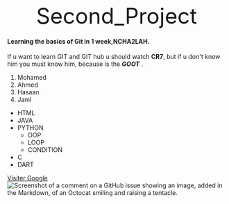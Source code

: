 <div align="center" style="font-size: 50px;">
    Second_Project
</div>


#### Learning the basics of Git in 1 week,NCHA2LAH.
If u want to learn GIT and GIT hub u should watch **CR7**, but if u don't know him you must know him, because is the ***GOOT*** .
1. Mohamed
1. Ahmed
1. Hasaan
1. Jaml

- HTML
- JAVA
- PYTHON
    - OOP
    - LOOP
    - CONDITION
- C
- DART

<a href="https://www.google.com" target="_blank">Visiter Google</a>
![Screenshot of a comment on a GitHub issue showing an image, added in the Markdown, of an Octocat smiling and raising a tentacle.](C:\Users\pc\Downloads\pictureofMe.png)



